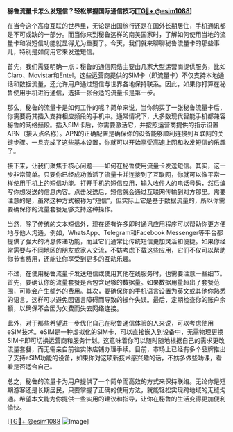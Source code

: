 **秘鲁流量卡怎么发短信？轻松掌握国际通信技巧[[TG💪+ @esim1088](https://t.me/s/esim1088)]**

在当今这个高度互联的世界里，无论是出国旅行还是在国外长期居住，手机通讯都是不可或缺的一部分。而当你来到秘鲁这样的南美国家时，了解如何使用当地的流量卡和发短信功能就显得尤为重要了。今天，我们就来聊聊秘鲁流量卡的那些事儿，特别是如何用它来发送短信。

首先，我们需要明确一点：秘鲁的通信网络主要由几家大型运营商提供服务，比如Claro、Movistar和Entel。这些运营商提供的SIM卡（即流量卡）不仅支持本地通话和数据流量，还允许用户通过短信与世界各地保持联系。因此，如果你打算在秘鲁使用手机进行通信，选择一张合适的流量卡是第一步。

那么，秘鲁的流量卡是如何工作的呢？简单来说，当你购买了一张秘鲁流量卡后，你需要将其插入支持相应频段的手机中。通常情况下，大多数现代智能手机都兼容秘鲁的网络频段。插入SIM卡后，你需要激活它，并按照运营商提供的指示设置APN（接入点名称）。APN的正确配置是确保你的设备能够顺利连接到互联网的关键步骤。一旦完成了这些基本设置，你就可以开始享受高速上网和收发短信的乐趣了。

接下来，让我们聚焦于核心问题——如何在秘鲁使用流量卡发送短信。其实，这一步非常简单。只要你已经成功激活了流量卡并连接到了互联网，你就可以像平常一样使用手机上的短信功能。打开手机的短信应用，输入收件人的电话号码，然后编写你想发送的信息内容。点击发送后，短信就会通过互联网传输到对方那里。需要注意的是，虽然这种方式被称为“短信”，但实际上它是基于数据流量的，所以你需要确保你的流量套餐足够支持这种操作。

当然，除了传统的文本短信外，现在还有许多即时通讯应用程序可以帮助你更方便地与他人沟通。例如，WhatsApp、Telegram和Facebook Messenger等平台都提供了强大的消息传递功能，而且它们通常比传统短信更加灵活和便捷。如果你经常需要与不同地区的朋友或家人交流，不妨考虑下载这些应用，它们不仅可以帮助你节省费用，还能让你享受到更多的互动乐趣。

不过，在使用秘鲁流量卡发送短信或使用其他在线服务时，也需要注意一些细节。首先，要确认你的流量套餐是否包含足够的数据量。如果数据用量超出了套餐范围，可能会产生额外的费用。其次，要确保你的手机语言设置为英文或其他你熟悉的语言，这样可以避免因语言障碍而导致的操作失误。最后，定期检查你的账户余额，以确保不会因为欠费而失去网络连接。

此外，对于那些希望进一步优化自己在秘鲁通信体验的人来说，可以考虑使用eSIM技术。eSIM是一种虚拟化的SIM卡，可以直接嵌入到设备中，无需物理更换SIM卡即可切换运营商和服务计划。这意味着你可以随时随地根据自己的需求更改流量套餐，而无需亲自前往实体店铺办理手续。目前，市场上已经有多个品牌推出了支持eSIM功能的设备，如果你对这项新技术感兴趣的话，不妨多做些功课，看看是否适合自己。

总之，秘鲁的流量卡为用户提供了一个简单而高效的方式来保持联络。无论你是短期游客还是长期居民，只要掌握了正确的使用方法，就能轻松实现跨地域的无缝沟通。希望本文能为你提供一些实用的建议和指导，让你在秘鲁的生活变得更加便利愉快。

[[TG💪+ @esim1088](https://t.me/s/esim1088) ![Image](https://i.postimg.cc/4NQfJmqS/Snipaste-2025-05-13-00-14-12.png)]